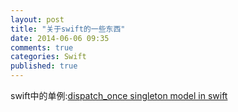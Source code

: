 ```yaml
---
layout: post
title: "关于swift的一些东西"
date: 2014-06-06 09:35
comments: true
categories: Swift
published: true
---
```


swift中的单例:[dispatch_once singleton model in swift][singleton]



[singleton]: http://stackoverflow.com/questions/24024549/dispatch-once-singleton-model-in-swift#